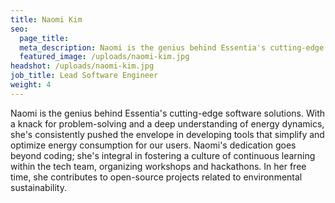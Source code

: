 ```yaml
---
title: Naomi Kim
seo:
  page_title:
  meta_description: Naomi is the genius behind Essentia's cutting-edge software solutions.
  featured_image: /uploads/naomi-kim.jpg
headshot: /uploads/naomi-kim.jpg
job_title: Lead Software Engineer
weight: 4
---
```


Naomi is the genius behind Essentia's cutting-edge software solutions. With a knack for problem-solving and a deep understanding of energy dynamics, she's consistently pushed the envelope in developing tools that simplify and optimize energy consumption for our users. Naomi's dedication goes beyond coding; she's integral in fostering a culture of continuous learning within the tech team, organizing workshops and hackathons. In her free time, she contributes to open-source projects related to environmental sustainability.





